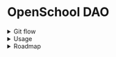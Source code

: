 # OpenSchool DAO

<details>
  <summary> Git flow </summary>
  This is our [gitflow](FLOW.md)
</details>

<details>
  <summary> Usage </summary>

First install dependencies:

```shell
yarn install
```

Try running some of the following tasks:

```shell
npx hardhat accounts
npx hardhat compile
npx hardhat clean
npx hardhat test
npx hardhat node
node scripts/sample-script.js
npx hardhat help
```

### Compile

Compile smart contracts with hardhat compile:

```shell
$ yarn compile
```

### Lint

Actually run lint:sol and prettier. Lint solidity code:

```shell
$ yarn lint
```

### Test

Run the Mocha/Chai tests:

```shell
$ yarn test
```

### How to call contract from hardhat console

```
const provider = new ethers.providers.JsonRpcProvider() // using default http://localhost:8545
const signer = new ethers.Wallet(privkey, provider)
const osSkill = await ethers.getContractAt('OsSkill', contractAddress, signer)
const out = await osSkill.balanceOf(walletAddress) // or any contract's function
console.log(out)
```

### How to create a proposal

```
const mintCalldata = osSkill.interface.encodeFunctionData('mintSkill', [Address, skillIndex]);
await governor.propose(
  [osSkill.address],
  [0],
  [mintCalldata],
  “Proposal #1: Give grant to team”,
);
```

</details>

<details>
  <summary> Roadmap  </summary>

- ERC721 (NFT) or ERC1155 (multi NFT & tokens) for each track
- Voting system to allow NFT holder to vote on attribution for new applicant
- Complete test for every Contracts and functions
</details>

